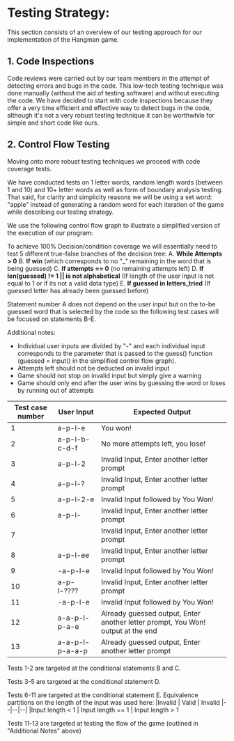 # Testing Strategy:

This section consists of an overview of our testing approach for our implementation of the Hangman game.


## 1. Code Inspections
Code reviews were carried out by our team members in the attempt of detecting errors and bugs in the code. This low-tech testing technique was done manually (without the aid of testing software) and without executing the code. We have decided to start with code inspections because they offer a very time efficient and effective way to detect bugs in the code, although it's not a very robust testing technique it can be worthwhile for simple and short code like ours.

## 2. Control Flow Testing

Moving onto more robust testing techniques we proceed with code coverage tests.

We have conducted tests on 1 letter words, random length words (between 1 and 10) and 10+ letter words as well as form of boundary analysis testing.
That said, for clarity and simplicity reasons we will be using a set word: "apple" instead of generating a random word for each iteration of the game while describing our testing strategy.

We use the following control flow graph to illustrate a simplified version of the execution of our program:

To achieve 100% Decision/condition coverage we will essentially need to test 5 different true-false branches of the decision tree:
A. **While Attempts > 0**
B. **If win** (which corresponds to no "_" remaining in the word that is being guessed)
C. **If attempts == 0** (no remaining attempts left)
D. **If len(guessed) != 1 || is not alphabetical** (If length of the user input is not equal to 1 or if its not a valid data type)
E. **If guessed in letters_tried** (If guessed letter has already been guessed before)

Statement number A does not depend on the user input but on the to-be guessed word that is selected by the code so the following test cases will be focused on statements B-E.

Additional notes:
 - Individual user inputs are divided by "-" and each individual input corresponds to the parameter that is passed to the guess() function (guessed = input() in the simplified control flow graph).
 - Attempts left should not be deducted on invalid input
 - Game should not stop on invalid input but simply give a warning
 - Game should only end after the user wins by guessing the word or loses by running out of attempts
 
|Test case number  | User Input | Expected Output
|--|--|--|
| 1 | a-p-l-e  | You won!|
| 2 | a-p-l-b-c-d-f | No more attempts left, you lose!|
| 3 | a-p-l-2  | Invalid Input, Enter another letter prompt |
| 4 | a-p-l-?   | Invalid Input, Enter another letter prompt |
| 5 | a-p-l-2-e | Invalid Input followed by You Won! |
| 6 | a-p-l-   | Invalid Input, Enter another letter prompt |
| 7 |  | Invalid Input, Enter another letter prompt |
| 8 | a-p-l-ee  | Invalid Input, Enter another letter prompt |
| 9 | -a-p-l-e | Invalid Input followed by You Won! |
| 10 | a-p-l-????  | Invalid Input, Enter another letter prompt |
| 11 | -a-p-l-e | Invalid Input followed by You Won! |
| 12 | a-a-p-l-p-a-e | Already guessed output, Enter another letter prompt, You Won! output at the end |
| 13 | a-a-p-l-p-a-a-p | Already guessed output, Enter another letter prompt |

Tests 1-2 are targeted at the conditional statements B and C.

Tests 3-5 are targeted at the conditional statement D.

Tests 6-11 are targeted at the conditional statement E. Equivalence partitions on the length of the input was used here:
|Invalid  | Valid | Invalid
|--|--|--|
|Input length < 1  | Input length == 1 | Input length > 1

Tests 11-13 are targeted at testing the flow of the game (outlined in "Additional Notes" above)

